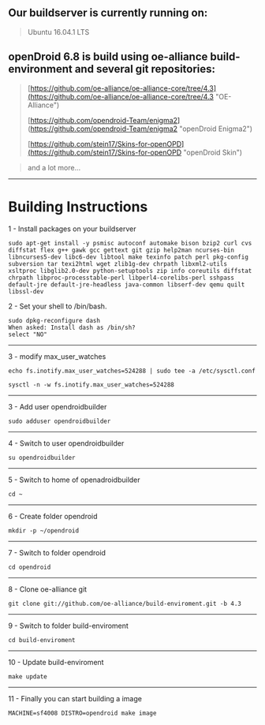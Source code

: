 ## Our buildserver is currently running on: ##

> Ubuntu 16.04.1 LTS 

## openDroid 6.8 is build using oe-alliance build-environment and several git repositories: ##

> [https://github.com/oe-alliance/oe-alliance-core/tree/4.3](https://github.com/oe-alliance/oe-alliance-core/tree/4.3 "OE-Alliance")
> 
> [https://github.com/opendroid-Team/enigma2]  (https://github.com/opendroid-Team/enigma2 "openDroid Enigma2")
> 
> [https://github.com/stein17/Skins-for-openOPD](https://github.com/stein17/Skins-for-openOPD "openDroid Skin")

> and a lot more...


----------

# Building Instructions #

1 - Install packages on your buildserver

    sudo apt-get install -y psmisc autoconf automake bison bzip2 curl cvs diffstat flex g++ gawk gcc gettext git gzip help2man ncurses-bin libncurses5-dev libc6-dev libtool make texinfo patch perl pkg-config subversion tar texi2html wget zlib1g-dev chrpath libxml2-utils xsltproc libglib2.0-dev python-setuptools zip info coreutils diffstat chrpath libproc-processtable-perl libperl4-corelibs-perl sshpass default-jre default-jre-headless java-common libserf-dev qemu quilt libssl-dev
2 - Set your shell to /bin/bash.

    sudo dpkg-reconfigure dash
    When asked: Install dash as /bin/sh?
    select "NO"

----------

3 - modify max_user_watches

    echo fs.inotify.max_user_watches=524288 | sudo tee -a /etc/sysctl.conf

    sysctl -n -w fs.inotify.max_user_watches=524288

----------

3 - Add user opendroidbuilder

    sudo adduser opendroidbuilder

----------
4 - Switch to user opendroidbuilder

    su opendroidbuilder

----------
5 - Switch to home of openadroidbuilder

    cd ~

----------
6 - Create folder opendroid

    mkdir -p ~/opendroid

----------
7 - Switch to folder opendroid

    cd opendroid

----------
8 - Clone oe-alliance git

    git clone git://github.com/oe-alliance/build-enviroment.git -b 4.3

----------
9 - Switch to folder build-enviroment

    cd build-enviroment

----------
10 - Update build-enviroment

    make update

----------
11 - Finally you can start building a image

    MACHINE=sf4008 DISTRO=opendroid make image
